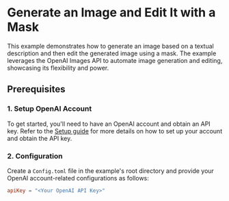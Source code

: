 # Generate an Image and Edit It with a Mask

This example demonstrates how to generate an image based on a textual description and then edit the generated image using a mask. The example leverages the OpenAI Images API to automate image generation and editing, showcasing its flexibility and power.

## Prerequisites

### 1. Setup OpenAI Account
To get started, you'll need to have an OpenAI account and obtain an API key. Refer to the [Setup guide](https://central.ballerina.io/ballerinax/openai.images/latest#prerequisites) for more details on how to set up your account and obtain the API key.

### 2. Configuration
Create a `Config.toml` file in the example's root directory and provide your OpenAI account-related configurations as follows:

```toml
apiKey = "<Your OpenAI API Key>"
```

